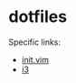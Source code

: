 # dotfiles

Specific links:
* [init.vim](https://github.com/shahnewaz-labib/dotfiles/blob/main/.config/nvim/init.vim)
* [i3](https://github.com/shahnewaz-labib/dotfiles/tree/main/.config/i3)

